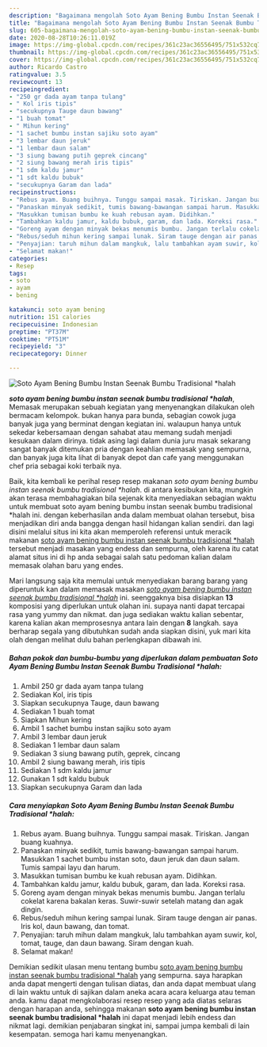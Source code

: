 ```yaml
---
description: "Bagaimana mengolah Soto Ayam Bening Bumbu Instan Seenak Bumbu Tradisional *halah Lezat"
title: "Bagaimana mengolah Soto Ayam Bening Bumbu Instan Seenak Bumbu Tradisional *halah Lezat"
slug: 605-bagaimana-mengolah-soto-ayam-bening-bumbu-instan-seenak-bumbu-tradisional-halah-lezat
date: 2020-08-28T10:26:11.019Z
image: https://img-global.cpcdn.com/recipes/361c23ac36556495/751x532cq70/soto-ayam-bening-bumbu-instan-seenak-bumbu-tradisional-halah-foto-resep-utama.jpg
thumbnail: https://img-global.cpcdn.com/recipes/361c23ac36556495/751x532cq70/soto-ayam-bening-bumbu-instan-seenak-bumbu-tradisional-halah-foto-resep-utama.jpg
cover: https://img-global.cpcdn.com/recipes/361c23ac36556495/751x532cq70/soto-ayam-bening-bumbu-instan-seenak-bumbu-tradisional-halah-foto-resep-utama.jpg
author: Ricardo Castro
ratingvalue: 3.5
reviewcount: 13
recipeingredient:
- "250 gr dada ayam tanpa tulang"
- " Kol iris tipis"
- "secukupnya Tauge daun bawang"
- "1 buah tomat"
- " Mihun kering"
- "1 sachet bumbu instan sajiku soto ayam"
- "3 lembar daun jeruk"
- "1 lembar daun salam"
- "3 siung bawang putih geprek cincang"
- "2 siung bawang merah iris tipis"
- "1 sdm kaldu jamur"
- "1 sdt kaldu bubuk"
- "secukupnya Garam dan lada"
recipeinstructions:
- "Rebus ayam. Buang buihnya. Tunggu sampai masak. Tiriskan. Jangan buang kuahnya."
- "Panaskan minyak sedikit, tumis bawang-bawangan sampai harum. Masukkan 1 sachet bumbu instan soto, daun jeruk dan daun salam. Tumis sampai layu dan harum."
- "Masukkan tumisan bumbu ke kuah rebusan ayam. Didihkan."
- "Tambahkan kaldu jamur, kaldu bubuk, garam, dan lada. Koreksi rasa."
- "Goreng ayam dengan minyak bekas menumis bumbu. Jangan terlalu cokelat karena bakalan keras. Suwir-suwir setelah matang dan agak dingin."
- "Rebus/seduh mihun kering sampai lunak. Siram tauge dengan air panas. Iris kol, daun bawang, dan tomat."
- "Penyajian: taruh mihun dalam mangkuk, lalu tambahkan ayam suwir, kol, tomat, tauge, dan daun bawang. Siram dengan kuah."
- "Selamat makan!"
categories:
- Resep
tags:
- soto
- ayam
- bening

katakunci: soto ayam bening 
nutrition: 151 calories
recipecuisine: Indonesian
preptime: "PT37M"
cooktime: "PT51M"
recipeyield: "3"
recipecategory: Dinner

---
```



![Soto Ayam Bening Bumbu Instan Seenak Bumbu Tradisional *halah](https://img-global.cpcdn.com/recipes/361c23ac36556495/751x532cq70/soto-ayam-bening-bumbu-instan-seenak-bumbu-tradisional-halah-foto-resep-utama.jpg)

<b><i>soto ayam bening bumbu instan seenak bumbu tradisional *halah</i></b>, Memasak merupakan sebuah kegiatan yang menyenangkan dilakukan oleh bermacam kelompok. bukan hanya para bunda, sebagian cowok juga banyak juga yang berminat dengan kegiatan ini. walaupun hanya untuk sekedar kebersamaan dengan sahabat atau memang sudah menjadi kesukaan dalam dirinya. tidak asing lagi dalam dunia juru masak sekarang sangat banyak ditemukan pria dengan keahlian memasak yang sempurna, dan banyak juga kita lihat di banyak depot dan cafe yang menggunakan chef pria sebagai koki terbaik nya.

Baik, kita kembali ke perihal resep resep makanan <i>soto ayam bening bumbu instan seenak bumbu tradisional *halah</i>. di antara kesibukan kita, mungkin akan terasa membahagiakan bila sejenak kita menyediakan sebagian waktu untuk membuat soto ayam bening bumbu instan seenak bumbu tradisional *halah ini. dengan keberhasilan anda dalam membuat olahan tersebut, bisa menjadikan diri anda bangga dengan hasil hidangan kalian sendiri. dan lagi disini melalui situs ini kita akan memperoleh referensi untuk meracik makanan <u>soto ayam bening bumbu instan seenak bumbu tradisional *halah</u> tersebut menjadi masakan yang endess dan sempurna, oleh karena itu catat alamat situs ini di hp anda sebagai salah satu pedoman kalian dalam memasak olahan baru yang endes.




Mari langsung saja kita memulai untuk menyediakan barang barang yang diperuntuk kan dalam memasak masakan <u><i>soto ayam bening bumbu instan seenak bumbu tradisional *halah</i></u> ini. seenggaknya bisa disiapkan <b>13</b> komposisi yang diperlukan untuk olahan ini. supaya nanti dapat tercapai rasa yang yummy dan nikmat. dan juga sediakan waktu kalian sebentar, karena kalian akan memprosesnya antara lain dengan <b>8</b> langkah. saya berharap segala yang dibutuhkan sudah anda siapkan disini, yuk mari kita olah dengan melihat dulu bahan perlengkapan dibawah ini.

<!--inarticleads1-->

##### Bahan pokok dan bumbu-bumbu yang diperlukan dalam pembuatan Soto Ayam Bening Bumbu Instan Seenak Bumbu Tradisional *halah:

1. Ambil 250 gr dada ayam tanpa tulang
1. Sediakan  Kol, iris tipis
1. Siapkan secukupnya Tauge, daun bawang
1. Sediakan 1 buah tomat
1. Siapkan  Mihun kering
1. Ambil 1 sachet bumbu instan sajiku soto ayam
1. Ambil 3 lembar daun jeruk
1. Sediakan 1 lembar daun salam
1. Sediakan 3 siung bawang putih, geprek, cincang
1. Ambil 2 siung bawang merah, iris tipis
1. Sediakan 1 sdm kaldu jamur
1. Gunakan 1 sdt kaldu bubuk
1. Siapkan secukupnya Garam dan lada




<!--inarticleads2-->

##### Cara menyiapkan Soto Ayam Bening Bumbu Instan Seenak Bumbu Tradisional *halah:

1. Rebus ayam. Buang buihnya. Tunggu sampai masak. Tiriskan. Jangan buang kuahnya.
1. Panaskan minyak sedikit, tumis bawang-bawangan sampai harum. Masukkan 1 sachet bumbu instan soto, daun jeruk dan daun salam. Tumis sampai layu dan harum.
1. Masukkan tumisan bumbu ke kuah rebusan ayam. Didihkan.
1. Tambahkan kaldu jamur, kaldu bubuk, garam, dan lada. Koreksi rasa.
1. Goreng ayam dengan minyak bekas menumis bumbu. Jangan terlalu cokelat karena bakalan keras. Suwir-suwir setelah matang dan agak dingin.
1. Rebus/seduh mihun kering sampai lunak. Siram tauge dengan air panas. Iris kol, daun bawang, dan tomat.
1. Penyajian: taruh mihun dalam mangkuk, lalu tambahkan ayam suwir, kol, tomat, tauge, dan daun bawang. Siram dengan kuah.
1. Selamat makan!




Demikian sedikit ulasan menu tentang bumbu <u>soto ayam bening bumbu instan seenak bumbu tradisional *halah</u> yang sempurna. saya harapkan anda dapat mengerti dengan tulisan diatas, dan anda dapat membuat ulang di lain waktu untuk di sajikan dalam aneka acara acara keluarga atau teman anda. kamu dapat mengkolaborasi resep resep yang ada diatas selaras dengan harapan anda, sehingga makanan <b>soto ayam bening bumbu instan seenak bumbu tradisional *halah</b> ini dapat menjadi lebih endess dan nikmat lagi. demikian penjabaran singkat ini, sampai jumpa kembali di lain kesempatan. semoga hari kamu menyenangkan.
